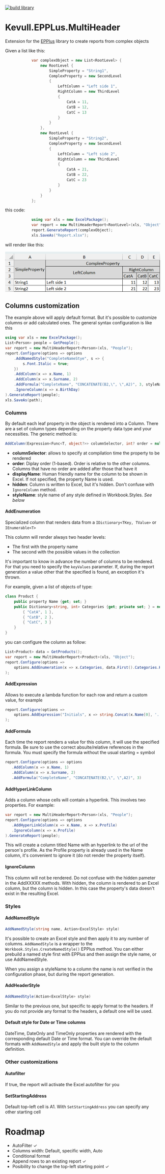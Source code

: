 [![build library](https://github.com/mnieto/Kevull.EPPLus.MultiHeader/actions/workflows/build.yml/badge.svg)](https://github.com/mnieto/Kevull.EPPLus.MultiHeader/actions/workflows/build.yml)

# Kevull.EPPLus.MultiHeader
Extension for the [EPPlus](https://github.com/EPPlusSoftware/EPPlus) library to create reports from complex objects

Given a list like this:
```csharp
            var complexObject = new List<RootLevel> { 
                new RootLevel {
                    SimpleProperty = "String1",
                    ComplexProperty = new SecondLevel
                    {
                        LeftColumn = "Left side 1",
                        RightColumn = new ThirdLevel
                        {
                            CatA = 11,
                            CatB = 12,
                            CatC = 13
                        }
                    }
                }, 
                new RootLevel {
                    SimpleProperty = "String2",
                    ComplexProperty = new SecondLevel
                    {
                        LeftColumn = "Left side 2",
                        RightColumn = new ThirdLevel
                        {
                            CatA = 21,
                            CatB = 22,
                            CatC = 23
                        }
                    }
                }
            };
```

this code:
```csharp
            using var xls = new ExcelPackage();
            var report = new MultiHeaderReport<RootLevel>(xls, "Object");
            report.GenerateReport(complexObject);
            xls.SaveAs("Report.xlsx");
```

will render like this:

![image](.github/example.png)


## Columns customization
The example above will apply default format. But it's possible to customize columns or add calculated ones.
The general syntax configuration is like this
```csharp
using var xls = new ExcelPackage();
List<Person> people = GetPeople();
var report = new MultiHeaderReport<Person>(xls, "People");
report.Configure(options => options
    .AddNamedStyle("CompleteNameStye", s => {
        s.Font.Italic = true;
    })
    .AddColumn(x => x.Name, 1)
    .AddColumn(x => x.Surname, 2)
    .AddFormula("CompleteName", "CONCATENATE(B2,\", \",A2)", 3, styleName: "CompleteNameStye")
    .IgnoreColumn(x => x.BirthDay)
).GenerateReport(people);
xls.SaveAs(path);
```

### Columns
By default each leaf property in the object is rendered into a Column. There are a set of column types depending on the property data type and your necessities. The generic method is:
```csharp
AddColumn(Expression<Func<T, object?>> columnSelector, int? order = null, string? displayName = null, bool hidden = false, string? styleName = null)
```
- **columnSelector**: allows to specify at compilation time the property to be rendered
- **order**: Diplay order (1-based). Order is relative to the other columns. Columns that have no order are added after those that have it
- **displayName**: Human friendly name for the column to be shown in Excel. If not specified, the property Name is used.
- **hidden**: Column is written to Excel, but it's hidden. Don't confuse with `IgnoreColumn` method.
- **styleName**: style name of any style defined in Workbook.Styles. _See below_

#### AddEnumeration
Specialized column that renders data from a `IDictionary<TKey, TValue>` or `IEnumerable<T>`

This column will render always two header levels:
- The first with the property name
- The second with the possible values in the collection

It's important to know in advance the number of columns to be rendered. For that you need to specify the `keyValues` parameter. If, during the report generation a value other that the specified is found, an exception it's thrown.

For example, given a list of objects of type:
```csharp
class Product {
    public property Name {get; set; }
    public Dictionary<string, int> Categories {get; private set; } = new Dictionary<string, int> {
        { "CatA", 1 },
        { "CatB", 2 },
        { "CatC", 3 }        
    }
}
```
you can configure the column as follow:
```csharp
List<Product> data = GetProducts();
var report = new MultiHeaderReport<Product>(xls, "Object");
report.Configure(options =>
    options.AddEnumeration(x => x.Categories, data.First().Categories.Keys)
);
```
#### AddExpression
Allows to execute a lambda function for each row and return a custom value, for example
```csharp
report.Configure(options =>
    options.AddExpression("Initials", x => string.Concat(x.Name[0], '.', x.Surname[0], '.'))
);
```
#### AddFormula
 Each time the report renders a value for this column, it will use the specified formula. Be sure to use the correct absulte/relative references in the formula. You must specify the formula without the usual starting = symbol
 ```csharp
report.Configure(options => options
    .AddColumn(x => x.Name, 1)
    .AddColumn(x => x.Surname, 2)
    .AddFormula("CompleteName", "CONCATENATE(B2,\", \",A2)", 3)
```

#### AddHyperLinkColumn
Adds a column whose cells will contain a hyperlink. This involves two properties. For example:
 ```csharp
var report = new MultiHeaderReport<Person>(xls, "People");
report.Configure(options => options
    .AddHyperLinkColumn(x => x.Name, x => x.Profile)
    .IgnoreColumn(x => x.Profile)
).GenerateReport(people);
 ```
This will create a column titled Name with an hyperlink to the url of the person's profile. As the Profile property is already used in the Name column, it's convenient to ignore it (do not render the property itself).

#### IgnoreColumn
This column will not be rendered. Do not confuse with the hidden pameter in the AddXXXXX methods. With hidden, the column is rendered to an Excel column, but the column is hidden. In this case the property's data doesn't exist in the resulting Excel.


### Styles
#### AddNamedStyle
```csharp
AddNamedStyle(string name, Action<ExcelStyle> style)
```
It's possible to create an Excel style and then apply it to any number of columns. `AddNamedStyle` is a wrapper to 
the `Workbook.Styles.CreateNamedStyle()` EPPlus method. You can either prebuild a named style first with EPPlus and then assign the style name, or use AddNamedStyle.

When you assign a styleName to a column the name is not verified in the configuration phase, but during the report generation.

#### AddHeaderStyle
```csharp
AddNamedStyle(Action<ExcelStyle> style)
```
Similar to the previous one, but specific to apply format to the headers. If you do not provide any format to the headers, a default one will be used.

#### Default style for Date or Time columns
DateTime, DateOnly and TimeOnly properties are rendered with the corresponding default Date or Time format. You can override the default formats with `AddNamedStyle` and apply the built style to the column definition.

### Other customizations
#### Autofilter
If true, the report will activate the Excel autofilter for you

#### SetStartingAddress
Default top-left cell is A1. With `SetStartingAddress` you can specify any other starting cell


# Roadmap
- AutoFilter ✓
- Columns width: Default, specific width, Auto
- Conditional format
- Append rows to an existing report ✓
- Posibility to change the top-left starting point ✓